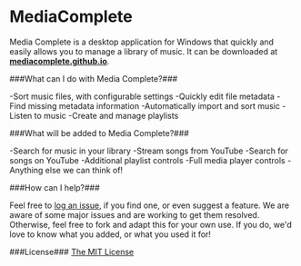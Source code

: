 # MediaComplete #

Media Complete is a desktop application for Windows that quickly and easily allows you to manage a library of music. It can be downloaded at [**mediacomplete.github.io**](http://mediacomplete.github.io).


###What can I do with Media Complete?###

-Sort music files, with configurable settings
-Quickly edit file metadata
-Find missing metadata information
-Automatically import and sort music
-Listen to music
-Create and manage playlists

###What will be added to Media Complete?###

-Search for music in your library
-Stream songs from YouTube
-Search for songs on YouTube
-Additional playlist controls
-Full media player controls
-Anything else we can think of!


###How can I help?###

Feel free to [log an issue](https://github.com/MediaComplete/MediaComplete/issues/new), if you find one, or even suggest a feature. We are aware of some major issues and are working to get them resolved. 
Otherwise, feel free to fork and adapt this for your own use. If you do, we'd love to know what you added, or what you used it for! 

###License###
[The MIT License](http://opensource.org/licenses/MIT)
